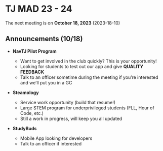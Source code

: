 # TJ MAD 23 - 24

The next meeting is on **October 18, 2023** (2023-18-10)

## Announcements (10/18)

- **NavTJ Pilot Program**
  - Want to get involved in the club quickly? This is your opportunity!
  - Looking for students to test out our app and give **QUALITY FEEDBACK**
  - Talk to an officer sometime during the meeting if you’re interested and we’ll put you in a GC

- **Steamology**
  - Service work opportunity (build that resume!)
  - Large STEM program for underprivileged students (FLL, Hour of Code, etc.)
  - Still a work in progress, will keep you all updated

- **StudyBuds**
  - Mobile App looking for developers
  - Talk to an officer if interested